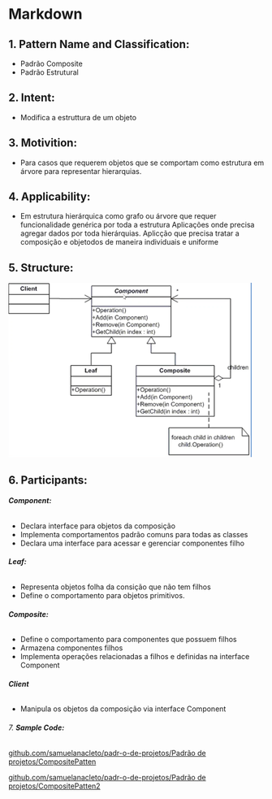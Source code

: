 # **Markdown**
## 1. **Pattern Name and Classification:**
* Padrão Composite
* Padrão Estrutural
## 2. **Intent:**
* Modifica a estruttura de um objeto
## 3. **Motivition:**
* Para casos que requerem objetos que se comportam como estrutura em árvore para
    representar hierarquias.
## 4. **Applicability:**
* Em estrutura hierárquica como grafo ou árvore que requer funcionalidade genérica por toda a estrutura
    Aplicações onde precisa agregar dados por toda hierárquias.
    Aplicção que precisa tratar a composição e objetodos de maneira individuais e  uniforme
## 5. **Structure:**
 ![Structure Composite Basic](https://github.com/samuelanacleto/polimorfismo/blob/master/structureComposite.png)
## 6. **Participants:**
######    **Component:**
* Declara interface para objetos da composição
* Implementa comportamentos padrão comuns para todas as classes
* Declara uma interface para acessar e gerenciar componentes filho
######    **Leaf:**
* Representa objetos folha da consição que não tem filhos
* Define o comportamento para objetos primitivos.
######    **Composite:**
* Define o comportamento para componentes que possuem filhos
* Armazena componentes filhos
* Implementa operações relacionadas a filhos e definidas na interface Component
######    **Client**
* Manipula os objetos da composição via interface Component    
###### 7. **Sample Code:**
[github.com/samuelanacleto/padr-o-de-projetos/Padrão de projetos/CompositePatten](https://github.com/samuelanacleto/padr-o-de-projetos/tree/master/Padrao%20de%20projeto/Composite/CompositePatten)

[github.com/samuelanacleto/padr-o-de-projetos/Padrão de projetos/CompositePatten2](https://github.com/samuelanacleto/padr-o-de-projetos/tree/master/Padrao%20de%20projeto/Composite/CompositePatten2)
